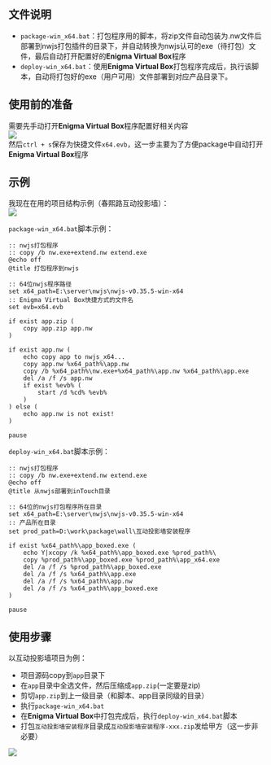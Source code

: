 

## 文件说明

- `package-win_x64.bat`：打包程序用的脚本，将zip文件自动包装为.nw文件后部署到nwjs打包插件的目录下，并自动转换为nwjs认可的exe（待打包）文件，最后自动打开配置好的**Enigma Virtual Box**程序
- `deploy-win_x64.bat`：使用**Enigma Virtual Box**打包程序完成后，执行该脚本，自动将打包好的exe（用户可用）文件部署到对应产品目录下。

## 使用前的准备

需要先手动打开**Enigma Virtual Box**程序配置好相关内容    
![](../_media/other/e2e3b556.png)    
然后`ctrl + s`保存为快捷文件`x64.evb`，这一步主要为了方便package中自动打开**Enigma Virtual Box**程序

## 示例
我现在在用的项目结构示例（春熙路互动投影墙）：    
![](../_media/other/1cee7748.png)

`package-win_x64.bat`脚本示例：

```
:: nwjs打包程序
:: copy /b nw.exe+extend.nw extend.exe
@echo off
@title 打包程序到nwjs

:: 64位nwjs程序路径
set x64_path=E:\server\nwjs\nwjs-v0.35.5-win-x64
:: Enigma Virtual Box快捷方式的文件名
set evb=x64.evb

if exist app.zip (
	copy app.zip app.nw
)

if exist app.nw (
	echo copy app to nwjs_x64...
	copy app.nw %x64_path%\app.nw
	copy /b %x64_path%\nw.exe+%x64_path%\app.nw %x64_path%\app.exe
	del /a /f /s app.nw
	if exist %evb% (
		start /d %cd% %evb%
	)
) else (
	echo app.nw is not exist!
)

pause
```

`deploy-win_x64.bat`脚本示例：
```
:: nwjs打包程序
:: copy /b nw.exe+extend.nw extend.exe
@echo off
@title 从nwjs部署到inTouch目录

:: 64位的nwjs打包程序所在目录
set x64_path=E:\server\nwjs\nwjs-v0.35.5-win-x64
:: 产品所在目录
set prod_path=D:\work\package\wall\互动投影墙安装程序

if exist %x64_path%\app_boxed.exe (
	echo Y|xcopy /k %x64_path%\app_boxed.exe %prod_path%\
	copy %prod_path%\app_boxed.exe %prod_path%\app_x64.exe
	del /a /f /s %prod_path%\app_boxed.exe
	del /a /f /s %x64_path%\app.exe
	del /a /f /s %x64_path%\app.nw
	del /a /f /s %x64_path%\app_boxed.exe
)

pause
```

## 使用步骤

以互动投影墙项目为例：

- 项目源码copy到`app`目录下
- 在`app`目录中全选文件，然后压缩成`app.zip`(一定要是zip)
- 剪切`app.zip`到上一级目录（和脚本、app目录同级的目录）
- 执行`package-win_x64.bat`
- 在**Enigma Virtual Box**中打包完成后，执行`deploy-win_x64.bat`脚本
- 打包`互动投影墙安装程序`目录成`互动投影墙安装程序-xxx.zip`发给甲方（这一步非必要）

![](../_media/other/bd1bed89.png)

